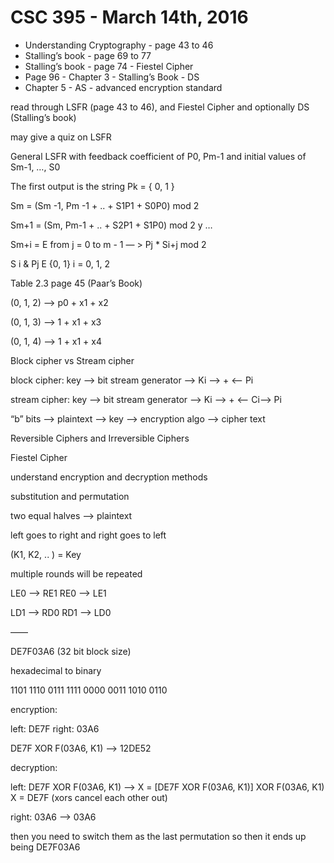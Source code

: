 # CSC 395 - March 14th, 2016

* Understanding Cryptography - page 43 to 46
* Stalling’s book - page 69 to 77
* Stalling’s book - page 74 - Fiestel Cipher
* Page 96 - Chapter 3 - Stalling’s Book - DS
* Chapter 5 - AS - advanced encryption standard

read through LSFR (page 43 to 46), and Fiestel Cipher and optionally DS (Stalling’s book)

may give a quiz on LSFR

General LSFR with feedback coefficient of P0, Pm-1 and initial values of Sm-1, …, S0

The first output is the string Pk = { 0, 1 }

Sm = (Sm -1, Pm -1 + .. + S1P1 + S0P0) mod 2

Sm+1 = (Sm, Pm-1 + .. + S2P1 + S1P0) mod 2
y
…

Sm+i = E from j = 0 to m - 1 — > Pj * Si+j mod 2

S i & Pj E {0, 1}
i = 0, 1, 2

Table 2.3 page 45 (Paar’s Book)

(0, 1, 2) —> p0 + x1 + x2

(0, 1, 3) —> 1 + x1 + x3

(0, 1, 4) —> 1 + x1 + x4

Block cipher vs Stream cipher

block cipher: key —> bit stream generator —> Ki —> + <— Pi

stream cipher: key —> bit stream generator —> Ki —> + <— Ci—> Pi

“b” bits —> plaintext —>  key —> encryption algo —> cipher text

Reversible Ciphers and Irreversible Ciphers

Fiestel Cipher

understand encryption and decryption methods

substitution and permutation

two equal halves —> plaintext

left goes to right and right goes to left

(K1, K2, .. ) = Key

multiple rounds will be repeated

LE0 —> RE1
RE0 —> LE1

LD1 —> RD0
RD1 —> LD0

——

DE7F03A6 (32 bit block size)

hexadecimal to binary

1101 1110 0111 1111 0000 0011 1010 0110

encryption:

left: DE7F
right: 03A6

DE7F XOR F(03A6, K1) —> 12DE52

decryption:

left: DE7F XOR F(03A6, K1) —> X = [DE7F XOR F(03A6, K1)] XOR F(03A6, K1)
X = DE7F (xors cancel each other out)

right: 03A6 —> 03A6

then you need to switch them as the last permutation so then it ends up being DE7F03A6
